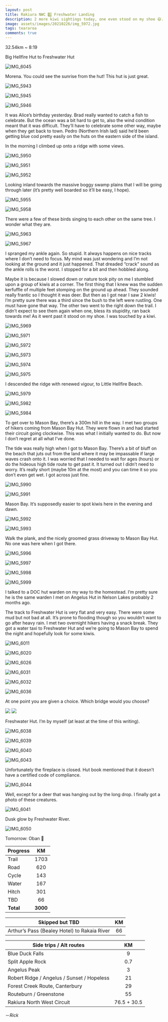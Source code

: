 ```yaml
---
layout: post
title: Rakiura NWC 5️⃣ Freshwater Landing
description: 2 more kiwi sightings today, one even stood on my shoe 😄. Biggest day on the circuit so far, although half of it was super flat. 
image: assets/images/20210226/img_5972.jpg
tags: teararoa
comments: true
---
```


32.54km ~ 8:19

Big Hellfire Hut to Freshwater Hut

![IMG_6045](/assets/images/20210226/img_6045.jpg)

Morena. You could see the sunrise from the hut! This hut is just great. 

![IMG_5943](/assets/images/20210226/img_5943.jpg)

![IMG_5945](/assets/images/20210226/img_5945.jpg)

![IMG_5946](/assets/images/20210226/img_5946.jpg)

It was Alice’s birthday yesterday. Brad really wanted to catch a fish to celebrate. But the ocean was a bit hard to get to, also the wind condition meant that it was difficult. They’ll have to celebrate some other way, maybe when they get back to town. Pedro (Northern Irish lad) said he’d been getting blue cod pretty easily on the huts on the eastern side of the island. 

In the morning I climbed up onto a ridge with some views. 

![IMG_5950](/assets/images/20210226/img_5950.jpg)

![IMG_5951](/assets/images/20210226/img_5951.jpg)

![IMG_5952](/assets/images/20210226/img_5952.jpg)

Looking inland towards the massive boggy swamp plains that I will be going through later (it’s pretty well boarded so it’ll be easy, I hope). 

![IMG_5955](/assets/images/20210226/img_5955.jpg)

![IMG_5958](/assets/images/20210226/img_5958.jpg)

There were a few of these birds singing to each other on the same tree. I wonder what they are. 

![IMG_5963](/assets/images/20210226/img_5963.jpg)

![IMG_5967](/assets/images/20210226/img_5967.jpg)

I spranged my ankle again. So stupid. It always happens on nice tracks where I don’t need to focus. My mind was just wondering and I’m not looking at the ground and it just happened. That dreaded “crack” sound as the ankle rolls is the worst. I stopped for a bit and then hobbled along. 

Maybe it is because I slowed down or nature took pity on me I stumbled upon a group of kiwis at a corner. The first thing that I knew was the sudden kerfuffle of multiple feet stomping on the ground up ahead. They sounded really frantic so I thought it was deer. But then as I got near I saw 2 kiwis! I’m pretty sure there was a third since the bush to the left were rustling. One must have gone that way. The other two went to the right down the trail. I didn’t expect to see them again when one, bless its stupidity, ran back towards me! As it went past it stood on my shoe. I was touched by a kiwi. 

![IMG_5969](/assets/images/20210226/img_5969.jpg)

![IMG_5971](/assets/images/20210226/img_5971.jpg)

![IMG_5972](/assets/images/20210226/img_5972.jpg)

![IMG_5973](/assets/images/20210226/img_5973.jpg)

![IMG_5974](/assets/images/20210226/img_5974.jpg)

![IMG_5975](/assets/images/20210226/img_5975.jpg)

I descended the ridge with renewed vigour, to Little Hellfire Beach. 

![IMG_5979](/assets/images/20210226/img_5979.jpg)

![IMG_5982](/assets/images/20210226/img_5982.jpg)

![IMG_5984](/assets/images/20210226/img_5984.jpg)

To get over to Mason Bay, there’s a 300m hill in the way. I met two groups of hikers coming from Mason Bay Hut. They were flown in and had started their circuit going clockwise. This was what I initially wanted to do. But now I don’t regret at all what I’ve done. 

The tide was really high when I got to Mason Bay. There’s a bit of bluff on the beach that juts out from the land where it may be impassable if large waves crash onto it. I was worried that I needed to wait for ages (hours) or do the hideous high tide route to get past it. It turned out I didn’t need to worry. It’s really short (maybe 10m at the most) and you can time it so you don’t even get wet. I got across just fine.

![IMG_5990](/assets/images/20210226/img_5990.jpg)

![IMG_5991](/assets/images/20210226/img_5991.jpg)

Mason Bay. It’s supposedly easier to spot kiwis here in the evening and dawn. 

![IMG_5992](/assets/images/20210226/img_5992.jpg)

![IMG_5993](/assets/images/20210226/img_5993.jpg)

Walk the plank, and the nicely groomed grass driveway to Mason Bay Hut. No one was here when I got there. 

![IMG_5996](/assets/images/20210226/img_5996.jpg)

![IMG_5997](/assets/images/20210226/img_5997.jpg)

![IMG_5998](/assets/images/20210226/img_5998.jpg)

![IMG_5999](/assets/images/20210226/img_5999.jpg)

I talked to a DOC hut warden on my way to the homestead. I’m pretty sure he is the same warden I met on Angelus Hut in Nelson Lakes probably 2 months ago. 

The track to Freshwater Hut is very flat and very easy. There were some mud but not bad at all. It’s prone to flooding though so you wouldn’t want to go after heavy rain. I met two overnight hikers having a snack break. They got a water taxi to Freshwater Hut and we’re going to Mason Bay to spend the night and hopefully look for some kiwis.

![IMG_6011](/assets/images/20210226/img_6011.jpg)

![IMG_6020](/assets/images/20210226/img_6020.jpg)

![IMG_6026](/assets/images/20210226/img_6026.jpg)

![IMG_6031](/assets/images/20210226/img_6031.jpg)

![IMG_6032](/assets/images/20210226/img_6032.jpg)

![IMG_6036](/assets/images/20210226/img_6036.jpg)

At one point you are given a choice. Which bridge would you choose?

<div class="gallery" data-columns="2">
  <img src="/assets/images/20210226/img_6034.jpg">
  <img src="/assets/images/20210226/img_6035.jpg">
</div>

Freshwater Hut. I’m by myself (at least at the time of this writing). 

![IMG_6038](/assets/images/20210226/img_6038.jpg)

![IMG_6039](/assets/images/20210226/img_6039.jpg)

![IMG_6040](/assets/images/20210226/img_6040.jpg)

![IMG_6043](/assets/images/20210226/img_6043.jpg)

Unfortunately the fireplace is closed. Hut book mentioned that it doesn’t have a certified code of compliance. 

![IMG_6044](/assets/images/20210226/img_6044.jpg)

Well, except for a deer that was hanging out by the long drop. I finally got a photo of these creatures. 

![IMG_6041](/assets/images/20210226/img_6041.jpg)

Dusk glow by Freshwater River. 

![IMG_6050](/assets/images/20210226/img_6050.jpg)

Tomorrow: Oban 🤞


| Progress | KM |
| ---- |:----:|
| Trail | 1703 |
| Road | 620 |
| Cycle | 143 |
| Water | 167 |
| Hitch | 301 |
| TBD | 66 |
| **Total** | **3000** |

| Skipped but TBD | KM |
| ---- |:----:|
| Arthur’s Pass (Bealey Hotel) to Rakaia River | 66 |

| Side trips / Alt routes | KM |
| ---- |:----:|
| Blue Duck Falls | 9 |
| Split Apple Rock | 0.7 |
| Angelus Peak | 3 |
| Robert Ridge / Angelus / Sunset / Hopeless | 21 |
| Forest Creek Route, Canterbury | 29 |
| Routeburn / Greenstone | 55 |
| Rakiura North West Circuit | 76.5 + 30.5 |

－_Rick_